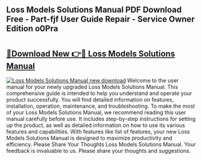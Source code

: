 ## Loss Models Solutions Manual PDF Download Free - Part-fjf User Guide Repair - Service Owner Edition o0Pra

# <h2><a href="http://bc46461.oget.top/?id=Loss+Models+Solutions+Manual">🔗Download New 👉🔴 Loss Models Solutions Manual</a></h2>

[![Loss Models Solutions Manual new download](https://i.imgur.com/5g1atiW.png)](http://bc46461.oget.top/?id=Loss+Models+Solutions+Manual)
Welcome to the user manual for your newly upgraded Loss Models Solutions Manual. This comprehensive guide is intended to help you understand and operate your product successfully. You will find detailed information on features, installation, operation, maintenance, and troubleshooting. To make the most of your Loss Models Solutions Manual, we recommend reading this user manual carefully before use. It includes step-by-step instructions for setting up the product, as well as detailed information on how to use its various features and capabilities. With features like list of features, your new Loss Models Solutions Manual is designed to maximize productivity and efficiency. Please Share Your Thoughts Loss Models Solutions Manual. Your feedback is invaluable to us. Please share your thoughts and suggestions.
